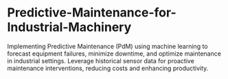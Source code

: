 # Predictive-Maintenance-for-Industrial-Machinery
Implementing Predictive Maintenance (PdM) using machine learning to forecast equipment failures, minimize downtime, and optimize maintenance in industrial settings. Leverage historical sensor data for proactive maintenance interventions, reducing costs and enhancing productivity.
